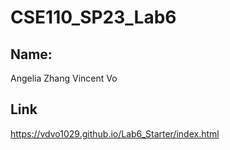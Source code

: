 # CSE110_SP23_Lab6

## Name:
Angelia Zhang
Vincent Vo

## Link
https://vdvo1029.github.io/Lab6_Starter/index.html
